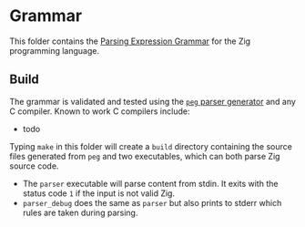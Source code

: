 # Grammar

This folder contains the
[Parsing Expression Grammar](https://en.wikipedia.org/wiki/Parsing_expression_grammar)
for the Zig programming language.

## Build

The grammar is validated and tested using the
[`peg` parser generator](http://piumarta.com/software/peg/)
and any C compiler. Known to work C compilers include:

 * todo

Typing `make` in this folder will create a `build` directory containing the
source files generated from `peg` and two executables, which can both parse Zig
source code.

* The `parser` executable will parse content from stdin. It exits with the
  status code `1` if the input is not valid Zig.
* `parser_debug` does the same as `parser` but also prints to stderr which
  rules are taken during parsing.
